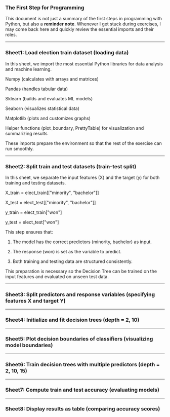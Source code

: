 ### The First Step for Programming

This document is not just a summary of the first steps in programming with Python, but also a **reminder note**.
Whenever I get stuck during exercises, I may come back here and quickly review the essential imports and their roles.

---
### Sheet1: Load election train dataset (loading data)

In this sheet, we import the most essential Python libraries for data analysis and machine learning.

Numpy (calculates with arrays and matrices)

Pandas (handles tabular data)

Sklearn (builds and evaluates ML models)

Seaborn (visualizes statistical data)

Matplotlib (plots and customizes graphs)

Helper functions (plot_boundary, PrettyTable) for visualization and summarizing results


These imports prepare the environment so that the rest of the exercise can run smoothly.

---
### Sheet2: Split train and test datasets (train–test split)

In this sheet, we separate the input features (X) and the target (y) for both training and testing datasets.

X_train = elect_train[["minority", "bachelor"]]

X_test  = elect_test[["minority", "bachelor"]]

y_train = elect_train["won"]

y_test  = elect_test["won"]


This step ensures that:

1. The model has the correct predictors (minority, bachelor) as input.


2. The response (won) is set as the variable to predict.


3. Both training and testing data are structured consistently.



This preparation is necessary so the Decision Tree can be trained on the input features and evaluated on unseen test data.

---
### Sheet3: Split predictors and response variables (specifying features X and target Y)
---
### Sheet4: Initialize and fit decision trees (depth = 2, 10)
---
### Sheet5: Plot decision boundaries of classifiers (visualizing model boundaries)
---
### Sheet6: Train decision trees with multiple predictors (depth = 2, 10, 15)
---
### Sheet7: Compute train and test accuracy (evaluating models)
---
### Sheet8: Display results as table (comparing accuracy scores)
